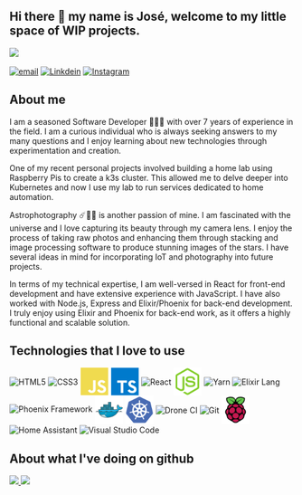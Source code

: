 ## Hi there 👋 my name is José, welcome to my little space of WIP projects.
![](https://komarev.com/ghpvc/?username=jparadasb&style=flat-square)
<div>
  <a href="mailto:jparadas.b@gmail.com" target="_blank"><img title="email" alt="email" height="50" src="https://camo.githubusercontent.com/4a3dd8d10a27c272fd04b2ce8ed1a130606f95ea6a76b5e19ce8b642faa18c27/68747470733a2f2f6564656e742e6769746875622e696f2f537570657254696e7949636f6e732f696d616765732f7376672f676d61696c2e737667" /></a>
  <a href="https://www.linkedin.com/in/jparadasb/" target="_blank"><img title="Linkdein" alt="Linkdein" height="50" src="https://camo.githubusercontent.com/c8a9c5b414cd812ad6a97a46c29af67239ddaeae08c41724ff7d945fb4c047e5/68747470733a2f2f6564656e742e6769746875622e696f2f537570657254696e7949636f6e732f696d616765732f7376672f6c696e6b6564696e2e737667" /></a>
  <a href="https://www.instagram.com/v1nceent/" target="_blank"><img title="Instagram" alt="Instagram" height="50" src="https://camo.githubusercontent.com/c9dacf0f25a1489fdbc6c0d2b41cda58b77fa210a13a886d6f99e027adfbd358/68747470733a2f2f6564656e742e6769746875622e696f2f537570657254696e7949636f6e732f696d616765732f7376672f696e7374616772616d2e737667" /></a>
 
</div>

## About me

I am a seasoned Software Developer 🧑🏻‍💻  with over 7 years of experience in the field. I am a curious individual who is always seeking answers to my many questions and I enjoy learning about new technologies through experimentation and creation.

One of my recent personal projects involved building a home lab using Raspberry Pis to create a k3s cluster. This allowed me to delve deeper into Kubernetes and now I use my lab to run services dedicated to home automation.

Astrophotography ☄️🔭📸 is another passion of mine. I am fascinated with the universe and I love capturing its beauty through my camera lens. I enjoy the process of taking raw photos and enhancing them through stacking and image processing software to produce stunning images of the stars. I have several ideas in mind for incorporating IoT and photography into future projects.

In terms of my technical expertise, I am well-versed in React for front-end development and have extensive experience with JavaScript. I have also worked with Node.js, Express and Elixir/Phoenix for back-end development. I truly enjoy using Elixir and Phoenix for back-end work, as it offers a highly functional and scalable solution.

## Technologies that I love to use
<div >
  <img align="center" title="HTML5" alt="HTML5" height="50" src="https://camo.githubusercontent.com/72e5df59529a42423d671ba4c02bfb327d917517bfff18595c5e5dc17a5abece/68747470733a2f2f6564656e742e6769746875622e696f2f537570657254696e7949636f6e732f696d616765732f7376672f68746d6c352e737667" />
  <img align="center" title="CSS3" alt="CSS3" height="50" src="https://camo.githubusercontent.com/b788527f604d8e727fcc90d721984125bced85c8a1c9f8da69c6c4a3e51df3c5/68747470733a2f2f6564656e742e6769746875622e696f2f537570657254696e7949636f6e732f696d616765732f7376672f637373332e737667" />
  <img align="center" title="javascript" alt="js" height="50" src="https://raw.githubusercontent.com/devicons/devicon/master/icons/javascript/javascript-plain.svg" />
  <img align="center" title="typescript" alt="ts" height="50" src="https://raw.githubusercontent.com/devicons/devicon/master/icons/typescript/typescript-plain.svg" />
  <img align="center" title="React" alt="React" height="50" src="https://camo.githubusercontent.com/98ce3f27aec475c03ad0441a7d4092f6b956814c7adc7f0049689dccedb82f1d/68747470733a2f2f6564656e742e6769746875622e696f2f537570657254696e7949636f6e732f696d616765732f7376672f72656163742e737667" />
  <img align="center" title="Node" alt="Node" height="50" src="https://raw.githubusercontent.com/devicons/devicon/master/icons/nodejs/nodejs-original.svg" />
  <img align="center" title="Yarn" alt="Yarn" height="50" src="https://camo.githubusercontent.com/9ec5d0c3f7552908b21cfa4cc656e5bd2b6f1c4d2f46225a3ff1d2ee176ec4ef/68747470733a2f2f6564656e742e6769746875622e696f2f537570657254696e7949636f6e732f696d616765732f7376672f7961726e2e737667" />
  <img align="center" title="Elixir" alt="Elixir Lang" height="50" src="https://avatars.githubusercontent.com/u/1481354" />
  <img aling="center" title="Phoenix" alt="Phoenix Framework" height="50" src="https://avatars.githubusercontent.com/u/6510388" />
  <img align="center" title="Docker" alt="Docker" height="50" src="https://raw.githubusercontent.com/devicons/devicon/master/icons/docker/docker-original.svg" />
  <img align="center" title="Kubernetes" alt="Kubernetes" height="50" src="https://raw.githubusercontent.com/devicons/devicon/master/icons/kubernetes/kubernetes-plain.svg" />
  <img align="center" title="Drone CI" alt="Drone CI" height="50" src="https://camo.githubusercontent.com/9edae08c8917f60311ee743c96eb2f567a7d99d9ddfbc8ba81115a22d6f00140/68747470733a2f2f6564656e742e6769746875622e696f2f537570657254696e7949636f6e732f696d616765732f7376672f64726f6e652e737667" />
  <img align="center" title="Git" alt="Git" height="50" src="https://camo.githubusercontent.com/a7628672dbfd8720309680580dbfe8aff1d12a1bb2397b5c36cd10a56e08adf7/68747470733a2f2f6564656e742e6769746875622e696f2f537570657254696e7949636f6e732f696d616765732f7376672f6769742e737667" />
  <img align="center" title="Raspberry Pi" alt="Raspberry pi" height="50" src="https://raw.githubusercontent.com/devicons/devicon/master/icons/raspberrypi/raspberrypi-original.svg" />
  <img align="center" title="Home Assistant" alt="Home Assistant" height="50" src="https://upload.wikimedia.org/wikipedia/commons/6/6e/Home_Assistant_Logo.svg" />
  <img align="center" title="Visual Studio Code" alt="Visual Studio Code" height="50" src="https://camo.githubusercontent.com/3913c59c7057f9c9a7f79d63c9753930e69790c8f90fbb375a78686e96165d29/68747470733a2f2f6564656e742e6769746875622e696f2f537570657254696e7949636f6e732f696d616765732f7376672f76697375616c73747564696f636f64652e737667" />
</div>

## About what I've doing on github

<div align="left">
  <a href="https://github.com/jparadasb">
  <img height="180em" src="https://github-readme-stats.vercel.app/api?username=jparadasb&show_icons=true&theme=gradient&include_all_commits=true&count_private=true"/>
  <img height="180em" src="https://github-readme-stats.vercel.app/api/top-langs/?username=jparadasb&layout=compact&langs_count=7&theme=gradient&hide=php,python"/>
</div>

<!--
**jparadasb/jparadasb** is a ✨ _special_ ✨ repository because its `README.md` (this file) appears on your GitHub profile.

Here are some ideas to get you started:

- 🔭 I’m currently working on ...
- 🌱 I’m currently learning ...
- 👯 I’m looking to collaborate on ...
- 🤔 I’m looking for help with ...
- 💬 Ask me about ...
- 📫 How to reach me: ...
- 😄 Pronouns: ...
- ⚡ Fun fact: ...
-->
